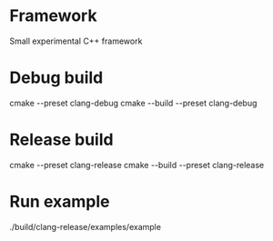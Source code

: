 # Framework

Small experimental C++ framework

# Debug build

cmake --preset clang-debug cmake --build --preset clang-debug

# Release build

cmake --preset clang-release cmake --build --preset clang-release

# Run example

./build/clang-release/examples/example
